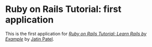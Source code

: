 # Ruby on Rails Tutorial: first application

This is the first application for [*Ruby on Rails Tutorial: Learn Rails by Example*](http://railstutorial.org/) by [Jatin Patel](http://www.tinderwire.com/).